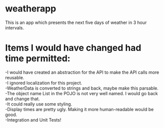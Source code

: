# weatherapp
This is an app which presents the next five days of weather in 3 hour intervals.

# Items I would have changed had time permitted:
-I would have created an abstraction for the API to make the API calls more reusable.  
-I ignored localization for this project.  
-WeatherData is converted to strings and back, maybe make this parsable.  
-The object name List in the POJO is not very well named. I would go back and change that.  
-It could really use some styling.  
-Display times are pretty ugly. Making it more human-readable would be good.  
-Integration and Unit Tests!  
